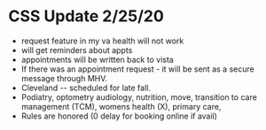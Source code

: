 # CSS Update  2/25/20

- request feature in my va health will not work 
- will get reminders about appts 
- appointments will be written back to vista 
- If there was an appointment request - it will be sent as a secure message through MHV. 
- Cleveland -- scheduled for late fall. 
- Podiatry, optometry audiology, nutrition, move, transition to care management (TCM), womens health (X), primary care, 
- Rules are honored (0 delay for booking online if avail)